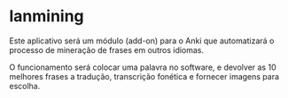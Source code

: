 # lanmining

Este aplicativo será um módulo (add-on) para o Anki que automatizará o processo
de mineração de frases em outros idiomas.

O funcionamento será colocar uma palavra no software, e devolver as 10 melhores frases
a tradução, transcrição fonética e fornecer imagens para escolha.
